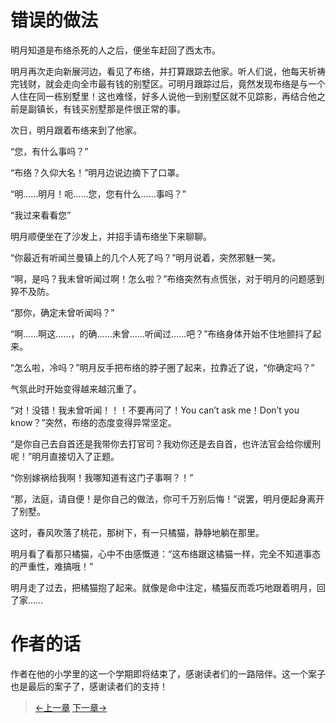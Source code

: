 # 错误的做法

明月知道是布络杀死的人之后，便坐车赶回了西太市。

明月再次走向新展河边，看见了布络，并打算跟踪去他家。听人们说，他每天祈祷完钱财，就会走向全市最有钱的别墅区。可明月跟踪过后，竟然发现布络是与一个人住在同一栋别墅里！这也难怪，好多人说他一到别墅区就不见踪影，再结合他之前是副镇长，有钱买别墅那是件很正常的事。

次日，明月跟着布络来到了他家。

“您，有什么事吗？”

“布络？久仰大名！”明月边说边摘下了口罩。

“明……明月！呃……您，您有什么……事吗？”

“我过来看看您”

明月顺便坐在了沙发上，并招手请布络坐下来聊聊。

“你最近有听闻兰曼镇上的几个人死了吗？”明月说着，突然邪魅一笑。

“啊，是吗？我未曾听闻过啊！怎么啦？”布络突然有点慌张，对于明月的问题感到猝不及防。

“那你，确定未曾听闻吗？”

“啊……啊这……，的确……未曾……听闻过……吧？”布络身体开始不住地颤抖了起来。

“怎么啦，冷吗？”明月反手把布络的脖子圈了起来，拉靠近了说，“你确定吗？”

气氛此时开始变得越来越沉重了。

“对！没错！我未曾听闻！！！不要再问了！You can’t ask me！Don’t you know？”突然，布络的态度变得异常坚定。

“是你自己去自首还是我带你去打官司？我劝你还是去自首，也许法官会给你缓刑呢！”明月直接切入了正题。

“你别嫁祸给我啊！我哪知道有这门子事啊？！”

“那，法庭，请自便！是你自己的做法，你可千万别后悔！”说罢，明月便起身离开了别墅。

这时，春风吹落了桃花，那树下，有一只橘猫，静静地躺在那里。

明月看了看那只橘猫，心中不由感慨道：“这布络跟这橘猫一样，完全不知道事态的严重性，难搞哦！”

明月走了过去，把橘猫抱了起来。就像是命中注定，橘猫反而乖巧地跟着明月，回了家……

# 作者的话

作者在他的小学里的这一个学期即将结束了，感谢读者们的一路陪伴。这一个案子也是最后的案子了，感谢读者们的支持！

> [←上一章](/zh-cn/detective/part4/chapter3.md)  [下一章→](/zh-cn/detective/credits.md)
